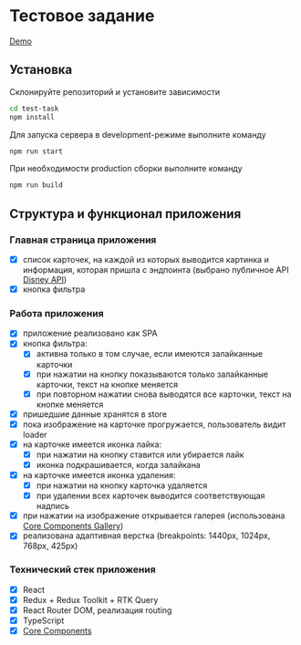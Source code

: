 # Тестовое задание

[Demo](https://evgenialeleo.github.io/test-task/)

## Установка

Склонируйте репозиторий и установите зависимости

```sh
cd test-task
npm install
```

Для запуска сервера в development-режиме выполните команду

```sh
npm run start
```

При необходимости production сборки выполните команду

```sh
npm run build
```

## Структура и функционал приложения

### Главная страница приложения

- [x] список карточек, на каждой из которых выводится картинка и информация, которая пришла с эндпоинта (выбрано публичное API [Disney API](https://disneyapi.dev/))
- [x] кнопка фильтра

### Работа приложения

- [x] приложение реализовано как SPA
- [x] кнопка фильтра:
  - [x] активна только в том случае, если имеются залайканные карточки
  - [x] при нажатии на кнопку показываются только залайканные карточки, текст на кнопке меняется
  - [x] при повторном нажатии снова выводятся все карточки, текст на кнопке меняется
- [x] пришедшие данные хранятся в store
- [x] пока изображение на карточке прогружается, пользователь видит loader
- [x] на карточке имеется иконка лайка:
  - [x] при нажатии на кнопку ставится или убирается лайк
  - [x] иконка подкрашивается, когда залайкана
- [x] на карточке имеется иконка удаления:
  - [x] при нажатии на кнопку карточка удаляется
  - [x] при удалении всех карточек выводится соответствующая надпись
- [x] при нажатии на изображение открывается галерея (использована [Core Components Gallery](https://core-ds.github.io/core-components/master))
- [x] реализована адаптивная верстка (breakpoints: 1440px, 1024px, 768px, 425px)

### Технический стек приложения

- [x] React
- [x] Redux + Redux Toolkit + RTK Query
- [x] React Router DOM, реализация routing
- [x] TypeScript
- [x] [Core Components](https://core-ds.github.io/core-components/master)
